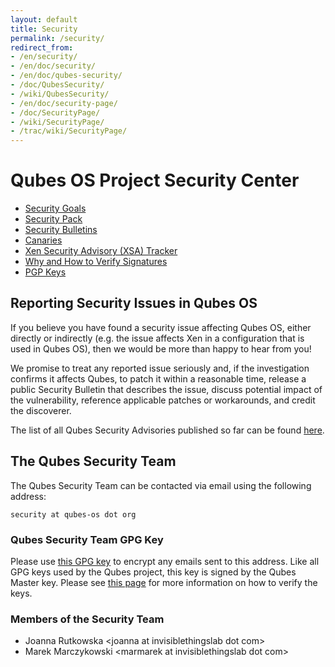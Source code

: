 ```yaml
---
layout: default
title: Security
permalink: /security/
redirect_from: 
- /en/security/
- /en/doc/security/
- /en/doc/qubes-security/
- /doc/QubesSecurity/
- /wiki/QubesSecurity/
- /en/doc/security-page/
- /doc/SecurityPage/
- /wiki/SecurityPage/
- /trac/wiki/SecurityPage/
---
```


Qubes OS Project Security Center
================================

-   [Security Goals](/security/goals/)
-   [Security Pack](/security/pack/)
-   [Security Bulletins](/security/bulletins/)
-   [Canaries](/security/canaries/)
-   [Xen Security Advisory (XSA) Tracker](/security/xsa/)
-   [Why and How to Verify Signatures](/security/verifying-signatures/)
-   [PGP Keys](https://keys.qubes-os.org/keys/)

Reporting Security Issues in Qubes OS
-------------------------------------

If you believe you have found a security issue affecting Qubes OS, either directly or indirectly (e.g. the issue affects Xen in a configuration that is used in Qubes OS), then we would be more than happy to hear from you!

We promise to treat any reported issue seriously and, if the investigation confirms it affects Qubes, to patch it within a reasonable time, release a public Security Bulletin that describes the issue, discuss potential impact of the vulnerability, reference applicable patches or workarounds, and credit the discoverer.

The list of all Qubes Security Advisories published so far can be found [here](/security/bulletins/).

The Qubes Security Team
-----------------------

The Qubes Security Team can be contacted via email using the following address:

~~~
security at qubes-os dot org
~~~

### Qubes Security Team GPG Key ###

Please use [this GPG key](https://keys.qubes-os.org/keys/qubes-os-security-team-key.asc) to encrypt any emails sent to this address. Like all GPG keys used by the Qubes project, this key is signed by the Qubes Master key. Please see [this page](/security/verifying-signatures/) for more information on how to verify the keys.

### Members of the Security Team ###

-   Joanna Rutkowska \<joanna at invisiblethingslab dot com\>
-   Marek Marczykowski \<marmarek at invisiblethingslab dot com\>
